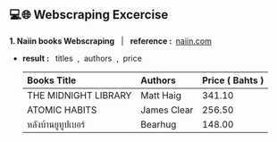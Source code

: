 ## 💻🌐 Webscraping Excercise
**1. Naiin books Webscraping**‎‏‏‎ ‏‏‎ ‎‏‏‎ ‎‎|‎‏‏‎ ‏‏‎ ‎‏‏‎ ‎‎**reference :‏‏‎ ‎**‏‏‎ ‎[naiin.com](https://www.naiin.com/)
- **result‏‏‎ ‎:‏‏‎ ‎**‏‏‎ ‏‏‎ ‎‎titles‏‏‎ ‏‏‎ ‎‎,‏‏‎ ‏‏‎ ‎‎authors‏‏‎ ‎‏‏‎ ‎,‏‏‎‏‏‎ ‎ ‎price
  
  | Books Title | Authors | Price ( Bahts ) |
  | :---- | :------ | :---- |
  | THE MIDNIGHT LIBRARY | Matt Haig | 341.10 |
  | ATOMIC HABITS | James Clear | 256.50 |
  | หลังบ้านยูทูปเบอร์ | Bearhug | 148.00 |
